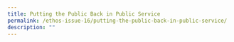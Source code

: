 ```yaml
---
title: Putting the Public Back in Public Service
permalink: /ethos-issue-16/putting-the-public-back-in-public-service/
description: ""
---
```

